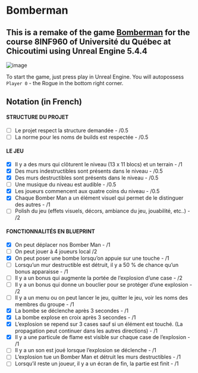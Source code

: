 # Bomberman

## This is a remake of the game [Bomberman](https://en.wikipedia.org/wiki/Bomberman) for the course 8INF960 of Université du Québec at Chicoutimi using Unreal Engine 5.4.4

![image](https://github.com/user-attachments/assets/51e6f28c-b3f5-46c9-8284-932e2bb65a91)

To start the game, just press play in Unreal Engine. You will autopossess `Player 0` - the Rogue in the bottom right corner.

## Notation (in French)

#### STRUCTURE DU PROJET
- [ ] Le projet respect la structure demandée - /0.5
- [ ] La norme pour les noms de builds est respectée - /0.5
#### LE JEU
- [x] Il y a des murs qui clôturent le niveau (13 x 11 blocs) et un terrain - /1
- [x] Des murs indestructibles sont présents dans le niveau - /0.5
- [x] Des murs destructibles sont présents dans le niveau - /0.5
- [ ] Une musique du niveau est audible - /0.5
- [x] Les joueurs commencent aux quatre coins du niveau - /0.5
- [x] Chaque Bomber Man a un élément visuel qui permet de le distinguer des autres - /1
- [ ] Polish du jeu (effets visuels, décors, ambiance du jeu, jouabilité, etc..) - /2
#### FONCTIONNALITÉS EN BLUEPRINT
- [x] On peut déplacer nos Bomber Man - /1
- [ ] On peut jouer à 4 joueurs local /2
- [x] On peut poser une bombe lorsqu’on appuie sur une touche - /1
- [ ] Lorsqu’un mur destructible est détruit, il y a 50 % de chance qu’un bonus apparaisse - /1
- [ ] Il y a un bonus qui augmente la portée de l’explosion d’une case - /2
- [ ] Il y a un bonus qui donne un bouclier pour se protéger d’une explosion - /2
- [ ] Il y a un menu ou on peut lancer le jeu, quitter le jeu, voir les noms des membres du groupe - /1
- [x] La bombe se déclenche après 3 secondes - /1
- [x] La bombe explose en croix après 3 secondes - /1
- [x] L’explosion se repend sur 3 cases sauf si un élément est touché. (La propagation peut continuer dans les autres directions) - /1
- [x] Il y a une particule de flame est visible sur chaque case de l’explosion - /1
- [ ] Il y a un son est joué lorsque l’explosion se déclenche - /1
- [ ] L’explosion tue un Bomber Man et détruit les murs destructibles - /1
- [ ] Lorsqu’il reste un joueur, il y a un écran de fin, la partie est finit - /1

